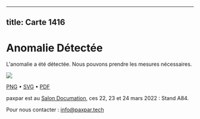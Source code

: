 
---
title: Carte 1416
---

# Anomalie Détectée

L'anomalie a été détectée. Nous pouvons prendre les mesures nécessaires.


![](https://media.paxpar.tech/ludi/card_1416_recto.png)

[PNG](https://media.paxpar.tech/ludi/card_1416_recto.png) • [SVG](https://media.paxpar.tech/ludi/card_1416_recto.svg) • [PDF](https://media.paxpar.tech/ludi/card_1416_recto.pdf)

paxpar est au [Salon Documation](https://www.documation.fr/info_societe/527/paxpartech.html), ces 22, 23 et 24 mars 2022 : Stand A84.

Pour nous contacter : info@paxpar.tech


